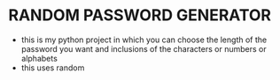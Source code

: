 # RANDOM PASSWORD GENERATOR
- this is my  python project in which you can choose the length of the password you want and inclusions of the characters or numbers or alphabets
- this uses random 
